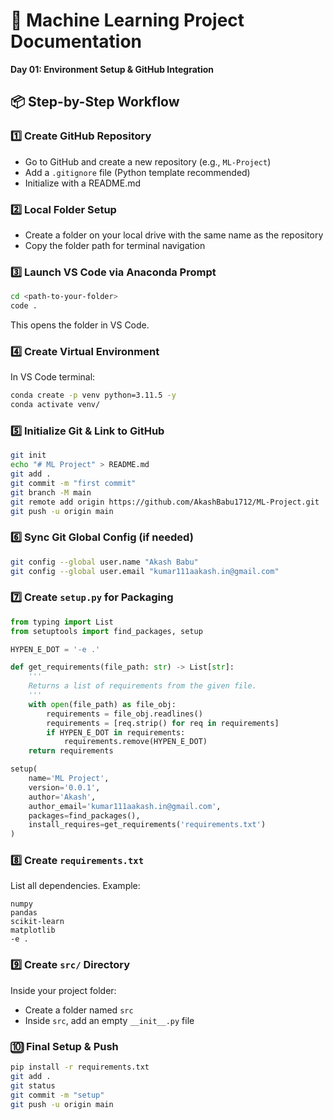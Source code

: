 # 🧠 Machine Learning Project Documentation  
**Day 01: Environment Setup & GitHub Integration**

## 📦 Step-by-Step Workflow

### 1️⃣ Create GitHub Repository
- Go to GitHub and create a new repository (e.g., `ML-Project`)
- Add a `.gitignore` file (Python template recommended)
- Initialize with a README.md

### 2️⃣ Local Folder Setup
- Create a folder on your local drive with the same name as the repository
- Copy the folder path for terminal navigation

### 3️⃣ Launch VS Code via Anaconda Prompt
```bash
cd <path-to-your-folder>
code .
```
This opens the folder in VS Code.

### 4️⃣ Create Virtual Environment
In VS Code terminal:
```bash
conda create -p venv python=3.11.5 -y
conda activate venv/
```

### 5️⃣ Initialize Git & Link to GitHub
```bash
git init
echo "# ML Project" > README.md
git add .
git commit -m "first commit"
git branch -M main
git remote add origin https://github.com/AkashBabu1712/ML-Project.git
git push -u origin main
```

### 6️⃣ Sync Git Global Config (if needed)
```bash
git config --global user.name "Akash Babu"
git config --global user.email "kumar111aakash.in@gmail.com"
```

### 7️⃣ Create `setup.py` for Packaging
```python
from typing import List
from setuptools import find_packages, setup

HYPEN_E_DOT = '-e .'

def get_requirements(file_path: str) -> List[str]:
    '''
    Returns a list of requirements from the given file.
    '''
    with open(file_path) as file_obj:
        requirements = file_obj.readlines()
        requirements = [req.strip() for req in requirements]
        if HYPEN_E_DOT in requirements:
            requirements.remove(HYPEN_E_DOT)
    return requirements

setup(
    name='ML Project',
    version='0.0.1',
    author='Akash',
    author_email='kumar111aakash.in@gmail.com',
    packages=find_packages(),
    install_requires=get_requirements('requirements.txt')
)
```

### 8️⃣ Create `requirements.txt`
List all dependencies. Example:
```
numpy
pandas
scikit-learn
matplotlib
-e .
```

### 9️⃣ Create `src/` Directory
Inside your project folder:
- Create a folder named `src`
- Inside `src`, add an empty `__init__.py` file

### 🔟 Final Setup & Push
```bash
pip install -r requirements.txt
git add .
git status
git commit -m "setup"
git push -u origin main
```
